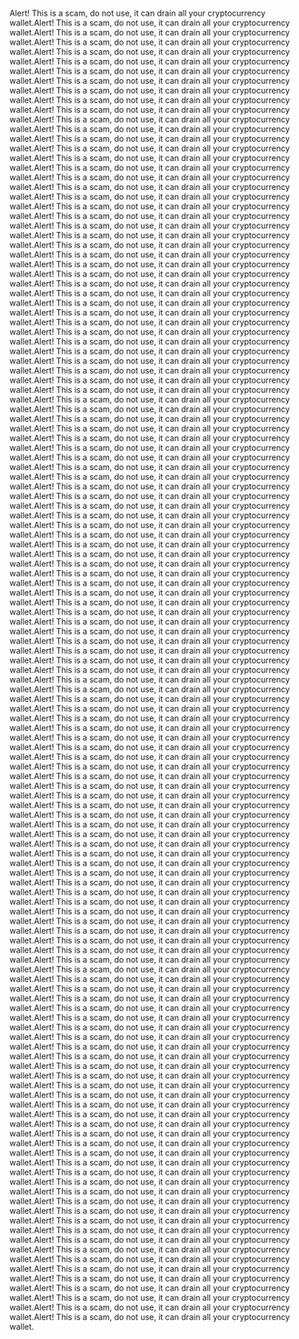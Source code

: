 Alert! This is a scam, do not use, it can drain all your cryptocurrency wallet.Alert! This is a scam, do not use, it can drain all your cryptocurrency wallet.Alert! This is a scam, do not use, it can drain all your cryptocurrency wallet.Alert! This is a scam, do not use, it can drain all your cryptocurrency wallet.Alert! This is a scam, do not use, it can drain all your cryptocurrency wallet.Alert! This is a scam, do not use, it can drain all your cryptocurrency wallet.Alert! This is a scam, do not use, it can drain all your cryptocurrency wallet.Alert! This is a scam, do not use, it can drain all your cryptocurrency wallet.Alert! This is a scam, do not use, it can drain all your cryptocurrency wallet.Alert! This is a scam, do not use, it can drain all your cryptocurrency wallet.Alert! This is a scam, do not use, it can drain all your cryptocurrency wallet.Alert! This is a scam, do not use, it can drain all your cryptocurrency wallet.Alert! This is a scam, do not use, it can drain all your cryptocurrency wallet.Alert! This is a scam, do not use, it can drain all your cryptocurrency wallet.Alert! This is a scam, do not use, it can drain all your cryptocurrency wallet.Alert! This is a scam, do not use, it can drain all your cryptocurrency wallet.Alert! This is a scam, do not use, it can drain all your cryptocurrency wallet.Alert! This is a scam, do not use, it can drain all your cryptocurrency wallet.Alert! This is a scam, do not use, it can drain all your cryptocurrency wallet.Alert! This is a scam, do not use, it can drain all your cryptocurrency wallet.Alert! This is a scam, do not use, it can drain all your cryptocurrency wallet.Alert! This is a scam, do not use, it can drain all your cryptocurrency wallet.Alert! This is a scam, do not use, it can drain all your cryptocurrency wallet.Alert! This is a scam, do not use, it can drain all your cryptocurrency wallet.Alert! This is a scam, do not use, it can drain all your cryptocurrency wallet.Alert! This is a scam, do not use, it can drain all your cryptocurrency wallet.Alert! This is a scam, do not use, it can drain all your cryptocurrency wallet.Alert! This is a scam, do not use, it can drain all your cryptocurrency wallet.Alert! This is a scam, do not use, it can drain all your cryptocurrency wallet.Alert! This is a scam, do not use, it can drain all your cryptocurrency wallet.Alert! This is a scam, do not use, it can drain all your cryptocurrency wallet.Alert! This is a scam, do not use, it can drain all your cryptocurrency wallet.Alert! This is a scam, do not use, it can drain all your cryptocurrency wallet.Alert! This is a scam, do not use, it can drain all your cryptocurrency wallet.Alert! This is a scam, do not use, it can drain all your cryptocurrency wallet.Alert! This is a scam, do not use, it can drain all your cryptocurrency wallet.Alert! This is a scam, do not use, it can drain all your cryptocurrency wallet.Alert! This is a scam, do not use, it can drain all your cryptocurrency wallet.Alert! This is a scam, do not use, it can drain all your cryptocurrency wallet.Alert! This is a scam, do not use, it can drain all your cryptocurrency wallet.Alert! This is a scam, do not use, it can drain all your cryptocurrency wallet.Alert! This is a scam, do not use, it can drain all your cryptocurrency wallet.Alert! This is a scam, do not use, it can drain all your cryptocurrency wallet.Alert! This is a scam, do not use, it can drain all your cryptocurrency wallet.Alert! This is a scam, do not use, it can drain all your cryptocurrency wallet.Alert! This is a scam, do not use, it can drain all your cryptocurrency wallet.Alert! This is a scam, do not use, it can drain all your cryptocurrency wallet.Alert! This is a scam, do not use, it can drain all your cryptocurrency wallet.Alert! This is a scam, do not use, it can drain all your cryptocurrency wallet.Alert! This is a scam, do not use, it can drain all your cryptocurrency wallet.Alert! This is a scam, do not use, it can drain all your cryptocurrency wallet.Alert! This is a scam, do not use, it can drain all your cryptocurrency wallet.Alert! This is a scam, do not use, it can drain all your cryptocurrency wallet.Alert! This is a scam, do not use, it can drain all your cryptocurrency wallet.Alert! This is a scam, do not use, it can drain all your cryptocurrency wallet.Alert! This is a scam, do not use, it can drain all your cryptocurrency wallet.Alert! This is a scam, do not use, it can drain all your cryptocurrency wallet.Alert! This is a scam, do not use, it can drain all your cryptocurrency wallet.Alert! This is a scam, do not use, it can drain all your cryptocurrency wallet.Alert! This is a scam, do not use, it can drain all your cryptocurrency wallet.Alert! This is a scam, do not use, it can drain all your cryptocurrency wallet.Alert! This is a scam, do not use, it can drain all your cryptocurrency wallet.Alert! This is a scam, do not use, it can drain all your cryptocurrency wallet.Alert! This is a scam, do not use, it can drain all your cryptocurrency wallet.Alert! This is a scam, do not use, it can drain all your cryptocurrency wallet.Alert! This is a scam, do not use, it can drain all your cryptocurrency wallet.Alert! This is a scam, do not use, it can drain all your cryptocurrency wallet.Alert! This is a scam, do not use, it can drain all your cryptocurrency wallet.Alert! This is a scam, do not use, it can drain all your cryptocurrency wallet.Alert! This is a scam, do not use, it can drain all your cryptocurrency wallet.Alert! This is a scam, do not use, it can drain all your cryptocurrency wallet.Alert! This is a scam, do not use, it can drain all your cryptocurrency wallet.Alert! This is a scam, do not use, it can drain all your cryptocurrency wallet.Alert! This is a scam, do not use, it can drain all your cryptocurrency wallet.Alert! This is a scam, do not use, it can drain all your cryptocurrency wallet.Alert! This is a scam, do not use, it can drain all your cryptocurrency wallet.Alert! This is a scam, do not use, it can drain all your cryptocurrency wallet.Alert! This is a scam, do not use, it can drain all your cryptocurrency wallet.Alert! This is a scam, do not use, it can drain all your cryptocurrency wallet.Alert! This is a scam, do not use, it can drain all your cryptocurrency wallet.Alert! This is a scam, do not use, it can drain all your cryptocurrency wallet.Alert! This is a scam, do not use, it can drain all your cryptocurrency wallet.Alert! This is a scam, do not use, it can drain all your cryptocurrency wallet.Alert! This is a scam, do not use, it can drain all your cryptocurrency wallet.Alert! This is a scam, do not use, it can drain all your cryptocurrency wallet.Alert! This is a scam, do not use, it can drain all your cryptocurrency wallet.Alert! This is a scam, do not use, it can drain all your cryptocurrency wallet.Alert! This is a scam, do not use, it can drain all your cryptocurrency wallet.Alert! This is a scam, do not use, it can drain all your cryptocurrency wallet.Alert! This is a scam, do not use, it can drain all your cryptocurrency wallet.Alert! This is a scam, do not use, it can drain all your cryptocurrency wallet.Alert! This is a scam, do not use, it can drain all your cryptocurrency wallet.Alert! This is a scam, do not use, it can drain all your cryptocurrency wallet.Alert! This is a scam, do not use, it can drain all your cryptocurrency wallet.Alert! This is a scam, do not use, it can drain all your cryptocurrency wallet.Alert! This is a scam, do not use, it can drain all your cryptocurrency wallet.Alert! This is a scam, do not use, it can drain all your cryptocurrency wallet.Alert! This is a scam, do not use, it can drain all your cryptocurrency wallet.Alert! This is a scam, do not use, it can drain all your cryptocurrency wallet.Alert! This is a scam, do not use, it can drain all your cryptocurrency wallet.Alert! This is a scam, do not use, it can drain all your cryptocurrency wallet.Alert! This is a scam, do not use, it can drain all your cryptocurrency wallet.Alert! This is a scam, do not use, it can drain all your cryptocurrency wallet.Alert! This is a scam, do not use, it can drain all your cryptocurrency wallet.Alert! This is a scam, do not use, it can drain all your cryptocurrency wallet.Alert! This is a scam, do not use, it can drain all your cryptocurrency wallet.Alert! This is a scam, do not use, it can drain all your cryptocurrency wallet.Alert! This is a scam, do not use, it can drain all your cryptocurrency wallet.Alert! This is a scam, do not use, it can drain all your cryptocurrency wallet.Alert! This is a scam, do not use, it can drain all your cryptocurrency wallet.Alert! This is a scam, do not use, it can drain all your cryptocurrency wallet.Alert! This is a scam, do not use, it can drain all your cryptocurrency wallet.Alert! This is a scam, do not use, it can drain all your cryptocurrency wallet.Alert! This is a scam, do not use, it can drain all your cryptocurrency wallet.Alert! This is a scam, do not use, it can drain all your cryptocurrency wallet.Alert! This is a scam, do not use, it can drain all your cryptocurrency wallet.Alert! This is a scam, do not use, it can drain all your cryptocurrency wallet.Alert! This is a scam, do not use, it can drain all your cryptocurrency wallet.Alert! This is a scam, do not use, it can drain all your cryptocurrency wallet.Alert! This is a scam, do not use, it can drain all your cryptocurrency wallet.Alert! This is a scam, do not use, it can drain all your cryptocurrency wallet.Alert! This is a scam, do not use, it can drain all your cryptocurrency wallet.Alert! This is a scam, do not use, it can drain all your cryptocurrency wallet.Alert! This is a scam, do not use, it can drain all your cryptocurrency wallet.Alert! This is a scam, do not use, it can drain all your cryptocurrency wallet.Alert! This is a scam, do not use, it can drain all your cryptocurrency wallet.Alert! This is a scam, do not use, it can drain all your cryptocurrency wallet.Alert! This is a scam, do not use, it can drain all your cryptocurrency wallet.Alert! This is a scam, do not use, it can drain all your cryptocurrency wallet.Alert! This is a scam, do not use, it can drain all your cryptocurrency wallet.Alert! This is a scam, do not use, it can drain all your cryptocurrency wallet.Alert! This is a scam, do not use, it can drain all your cryptocurrency wallet.Alert! This is a scam, do not use, it can drain all your cryptocurrency wallet.Alert! This is a scam, do not use, it can drain all your cryptocurrency wallet.Alert! This is a scam, do not use, it can drain all your cryptocurrency wallet.Alert! This is a scam, do not use, it can drain all your cryptocurrency wallet.
